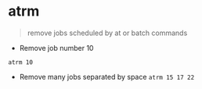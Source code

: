 # atrm

> remove jobs scheduled by at or batch commands

- Remove job number 10

`atrm 10`

- Remove many jobs separated by space
`atrm 15 17 22`
